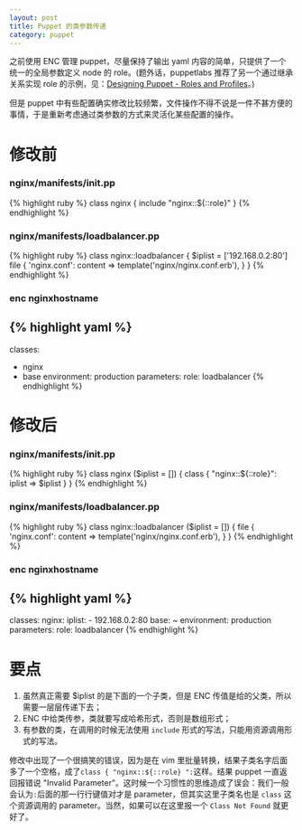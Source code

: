 ```yaml
---
layout: post
title: Puppet 的类参数传递
category: puppet
---
```


之前使用 ENC 管理 puppet，尽量保持了输出 yaml 内容的简单，只提供了一个统一的全局参数定义 node 的 role。(题外话，puppetlabs 推荐了另一个通过继承关系实现 role 的示例，见：[Designing Puppet - Roles and Profiles](http://www.craigdunn.org/2012/05/239/)。)

但是 puppet 中有些配置确实修改比较频繁，文件操作不得不说是一件不甚方便的事情，于是重新考虑通过类参数的方式来灵活化某些配置的操作。

修改前
=========================

### nginx/manifests/init.pp

{% highlight ruby %}
class nginx {
    include "nginx::${::role}"
}
{% endhighlight %}

### nginx/manifests/loadbalancer.pp

{% highlight ruby %}
class nginx::loadbalancer {
    $iplist = ['192.168.0.2:80']
    file { 'nginx.conf':
        content => template('nginx/nginx.conf.erb'),
    }
}
{% endhighlight %}

### enc nginxhostname

{% highlight yaml %}
---
classes:
  - nginx
  - base
environment: production
parameters:
  role: loadbalancer
{% endhighlight %}

修改后
=================

### nginx/manifests/init.pp

{% highlight ruby %}
class nginx ($iplist = []) {
    class { "nginx::${::role}":
        iplist => $iplist
    }
}
{% endhighlight %}

### nginx/manifests/loadbalancer.pp

{% highlight ruby %}
class nginx::loadbalancer ($iplist = []) {
    file { 'nginx.conf':
        content => template('nginx/nginx.conf.erb'),
    }
}
{% endhighlight %}

### enc nginxhostname

{% highlight yaml %}
---
classes:
  nginx:
    iplist:
      - 192.168.0.2:80
  base: ~
environment: production
parameters:
  role: loadbalancer
{% endhighlight %}

要点
================

1. 虽然真正需要 $iplist 的是下面的一个子类，但是 ENC 传值是给的父类，所以需要一层层传递下去；
2. ENC 中给类传参，类就要写成哈希形式，否则是数组形式；
3. 有参数的类，在调用的时候无法使用 `include` 形式的写法，只能用资源调用形式的写法。

修改中出现了一个很搞笑的错误，因为是在 vim 里批量转换，结果子类名字后面多了一个空格，成了`class { "nginx::${::role} ":`这样。结果 puppet 一直返回报错说 "Invalid Parameter"。这时候一个习惯性的思维造成了误会：我们一般会认为`:`后面的那一行行键值对才是 parameter，但其实这里子类名也是 `class` 这个资源调用的 parameter。当然，如果可以在这里报一个 `Class Not Found` 就更好了。
